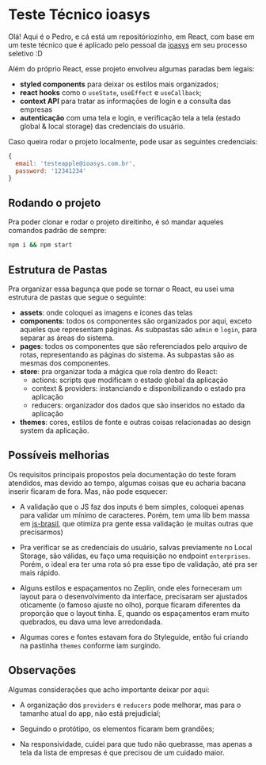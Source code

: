 # Teste Técnico ioasys

Olá! Aqui é o Pedro, e cá está um repositóriozinho, em React, com base em um teste técnico que é aplicado pelo pessoal da [ioasys](https://https://www.ioasys.com.br/) em seu processo seletivo :D

Além do próprio React, esse projeto envolveu algumas paradas bem legais:

- **styled components** para deixar os estilos mais organizados;
- **react hooks** como o `useState`, `useEffect` e `useCallback`;
- **context API** para tratar as informações de login e a consulta das empresas
- **autenticação** com uma tela e login, e verificação tela a tela (estado global & local storage) das credenciais do usuário.

Caso queira rodar o projeto localmente, pode usar as seguintes credenciais:

```js
{
  email: 'testeapple@ioasys.com.br',
  password: '12341234'
}
```

## Rodando o projeto

Pra poder clonar e rodar o projeto direitinho, é só mandar aqueles comandos padrão de sempre:

```bash
npm i && npm start
```

## Estrutura de Pastas

Pra organizar essa bagunça que pode se tornar o React, eu usei uma estrutura de pastas que segue o seguinte:

- **assets**: onde coloquei as imagens e ícones das telas
- **components**: todos os componentes são organizados por aqui, exceto aqueles que representam páginas. As subpastas são `admin` e `login`, para separar as áreas do sistema.
- **pages**: todos os componentes que são referenciados pelo arquivo de rotas, representando as páginas do sistema. As subpastas são as mesmas dos componentes.
- **store**: pra organizar toda a mágica que rola dentro do React:
  - actions: scripts que modificam o estado global da aplicação
  - context & providers: instanciando e disponibilizando o estado pra aplicação
  - reducers: organizador dos dados que são inseridos no estado da aplicação
- **themes**: cores, estilos de fonte e outras coisas relacionadas ao design system da aplicação.

## Possíveis melhorias

Os requisitos principais propostos pela documentação do teste foram atendidos, mas devido ao tempo, algumas coisas que eu acharia bacana inserir ficaram de fora. Mas, não pode esquecer:

- A validação que o JS faz dos inputs é bem simples, coloquei apenas para validar um mínimo de caracteres. Porém, tem uma lib bem massa em [js-brasil](http://https://github.com/mariohmol/js-brasil "js-brasil"), que otimiza pra gente essa validação (e muitas outras que precisarmos)

- Pra verificar se as credenciais do usuário, salvas previamente no Local Storage, são válidas, eu faço uma requisição no endpoint `enterprises`. Porém, o ideal era ter uma rota só pra esse tipo de validação, até pra ser mais rápido.

- Alguns estilos e espaçamentos no Zeplin, onde eles forneceram um layout para o desenvolvimento da interface, precisaram ser ajustados oticamente (o famoso ajuste no olho), porque ficaram diferentes da proporção que o layout tinha. E, quando os espaçamentos eram muito quebrados, eu dava uma leve arredondada.

- Algumas cores e fontes estavam fora do Styleguide, então fui criando na pastinha `themes` conforme iam surgindo.

## Observações

Algumas considerações que acho importante deixar por aqui:

- A organização dos `providers` e `reducers` pode melhorar, mas para o tamanho atual do app, não está prejudicial;

- Seguindo o protótipo, os elementos ficaram bem grandões;

- Na responsividade, cuidei para que tudo não quebrasse, mas apenas a tela da lista de empresas é que precisou de um cuidado maior.